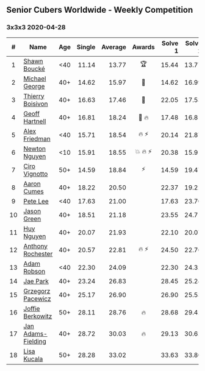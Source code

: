 ## Senior Cubers Worldwide - Weekly Competition
### 3x3x3 2020-04-28

| # | Name | Age | Single | Average | Awards | Solve 1 | Solve 2 | Solve 3 | Solve 4 | Solve 5 | Video |
| :--: | -- | :--: | --: | --: | :--: | --: | --: | --: | --: | --: | :-- |
| 1 | [Shawn Boucké](../../persons/shawn_boucke.md) | <40 | 11.14 | 13.77 | 🏆 | 15.44 | 13.77 | 17.58 | 11.14 | 12.10 | [Link](https://www.facebook.com/events/535188653858103/permalink/535472060496429/) |
| 2 | [Michael George](../../persons/michael_george.md) | 40+ | 14.62 | 15.97 | 🥇 | 14.62 | 16.99 | 16.20 | 26.34 | 14.72 | [Link](https://www.facebook.com/events/535188653858103/permalink/535317900511845/) |
| 3 | [Thierry Boisivon](../../persons/thierry_boisivon.md) | 40+ | 16.63 | 17.46 | 🥈 | 22.05 | 17.53 | 17.18 | 17.68 | 16.63 | [Link](https://www.facebook.com/events/535188653858103/permalink/536876093689359/) |
| 4 | [Geoff Hartnell](../../persons/geoff_hartnell.md) | 40+ | 16.81 | 18.24 | 🥉 🔥 | 17.48 | 16.81 | 17.95 | 24.42 | 19.31 | [Link](https://www.facebook.com/events/535188653858103/permalink/538266426883659/) |
| 5 | [Alex Friedman](../../persons/alex_friedman.md) | <40 | 15.71 | 18.54 | 🔥 ⚡ | 20.14 | 21.87 | 17.98 | 17.50 | 15.71 | [Link](https://www.facebook.com/events/535188653858103/permalink/538721276838174/) |
| 6 | [Newton Nguyen](../../persons/newton_nguyen.md) | <10 | 15.91 | 18.55 | 💥 🔥 ⚡ | 20.38 | 15.91 | 16.58 | 26.53 | 18.69 | [Link](https://www.facebook.com/events/535188653858103/permalink/535620563814912/) |
| 7 | [Ciro Vignotto](../../persons/ciro_vignotto.md) | 50+ | 14.59 | 18.84 | ⚡ | 14.59 | 19.47 | 18.31 | 18.83 | 19.39 | [Link](https://www.facebook.com/events/535188653858103/permalink/535791267131175/) |
| 8 | [Aaron Cumes](../../persons/aaron_cumes.md) | 40+ | 18.22 | 20.50 |  | 22.37 | 19.22 | 33.72 | 18.22 | 19.93 | [Link](https://www.facebook.com/events/535188653858103/permalink/535748163802152/) |
| 9 | [Pete Lee](../../persons/pete_lee.md) | <40 | 17.63 | 21.00 |  | 17.63 | 23.70 | 19.72 | 23.97 | 19.59 | [Link](https://www.facebook.com/events/535188653858103/permalink/537623786947923/) |
| 10 | [Jason Green](../../persons/jason_green.md) | 40+ | 18.51 | 21.18 |  | 23.55 | 24.71 | 18.63 | 21.37 | 18.51 | [Link](https://www.facebook.com/jasongreenbowler/videos/10163336818435425/) |
| 11 | [Huy Nguyen](../../persons/huy_nguyen.md) | 40+ | 20.07 | 21.93 |  | 22.10 | 20.07 | 23.98 | 21.60 | 22.09 | [Link](https://www.facebook.com/events/535188653858103/permalink/535620563814912/) |
| 12 | [Anthony Rochester](../../persons/anthony_rochester.md) | 40+ | 20.57 | 22.81 | 🔥 ⚡ | 24.50 | 22.76 | 25.14 | 21.19 | 20.57 | [Link](https://www.facebook.com/events/535188653858103/permalink/535216167188685/) |
| 13 | [Adam Robson](../../persons/adam_robson.md) | <40 | 22.30 | 24.09 |  | 22.30 | 24.32 | 25.29 | 35.30 | 22.65 | [Link](https://www.facebook.com/events/535188653858103/permalink/536943720349263/) |
| 14 | [Jae Park](../../persons/jae_park.md) | 40+ | 23.24 | 26.83 |  | 28.45 | 25.24 | 39.68 | 26.79 | 23.24 | [Link](https://www.facebook.com/events/535188653858103/permalink/538386903538278/) |
| 15 | [Grzegorz Pacewicz](../../persons/grzegorz_pacewicz.md) | 40+ | 25.17 | 26.90 |  | 26.90 | 25.53 | 28.27 | 25.17 | 34.35 | [Link](https://www.facebook.com/events/535188653858103/permalink/537945880249047/) |
| 16 | [Joffie Berkowitz](../../persons/joffie_berkowitz.md) | 50+ | 28.11 | 28.76 | 🔥 | 28.68 | 29.42 | 28.11 | 29.91 | 28.18 | [Link](https://www.facebook.com/events/535188653858103/permalink/538649213512047/) |
| 17 | [Jan Adams-Fielding](../../persons/jan_adams_fielding.md) | 40+ | 28.72 | 30.03 | 🔥 | 29.13 | 30.62 | 28.72 | 30.34 | 34.12 | [Link](https://www.facebook.com/events/535188653858103/permalink/538779506832351/) |
| 18 | [Lisa Kucala](../../persons/lisa_kucala.md) | 50+ | 28.28 | 33.02 |  | 33.63 | 33.80 | 34.39 | 28.28 | 31.62 | [Link](https://www.facebook.com/events/535188653858103/permalink/536102793766689/) |

<!-- Global site tag (gtag.js) - Google Analytics -->
<script async src="https://www.googletagmanager.com/gtag/js?id=UA-86348435-3"></script>
<script>window.dataLayer = window.dataLayer || []; function gtag() {dataLayer.push(arguments);} gtag('js', new Date()); gtag('config', 'UA-86348435-3');</script>
